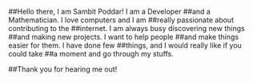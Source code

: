##Hello there, I am Sambit Poddar! I am a Developer ##and a Mathematician. I love computers and I am ##really passionate about contributing to the ##internet. I am always busy discovering new things ##and making new projects. I want to help people ##and make things easier for them. I have done few ##things, and I would really like if you could take ##a moment and go through my stuffs.

##Thank you for hearing me out!